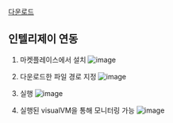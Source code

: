 [다운로드](https://visualvm.github.io/download.html)

## 인텔리제이 연동

1. 마켓플레이스에서 설치
![image](https://github.com/user-attachments/assets/03c245cd-ea81-470b-a517-67d1755b8ccf)

2. 다운로드한 파일 경로 지정
![image](https://github.com/user-attachments/assets/afb5d519-2832-48f7-a0fe-a46e89313e9b)

3. 실행
![image](https://github.com/user-attachments/assets/af2dfa0d-f040-4c69-ad5e-59e75f946535)

4. 실행된 visualVM을 통해 모니터링 가능
![image](https://github.com/user-attachments/assets/d107c04d-73d9-457a-972b-ecd45c8ead1a)